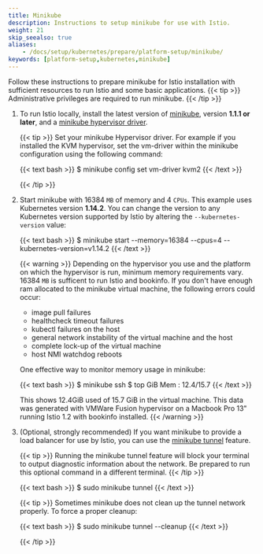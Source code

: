 ```yaml
---
title: Minikube
description: Instructions to setup minikube for use with Istio.
weight: 21
skip_seealso: true
aliases:
    - /docs/setup/kubernetes/prepare/platform-setup/minikube/
keywords: [platform-setup,kubernetes,minikube]
---
```


Follow these instructions to prepare minikube for Istio installation with sufficient
resources to run Istio and some basic applications.
{{< tip >}}
Administrative privileges are required to run minikube.
{{< /tip >}}

1. To run Istio locally, install the latest version of
   [minikube](https://kubernetes.io/docs/setup/minikube/), version **1.1.1 or
   later**, and a
   [minikube hypervisor driver](https://kubernetes.io/docs/tasks/tools/install-minikube/#install-a-hypervisor).

    {{< tip >}}
    Set your minikube Hypervisor driver.  For example if you installed the KVM hypervisor, set the vm-driver
    within the minikube configuration using the following command:

    {{< text bash >}}
    $ minikube config set vm-driver kvm2
    {{< /text >}}

    {{< /tip >}}

1. Start minikube with 16384 `MB` of memory and 4 `CPUs`.  This example uses Kubernetes version **1.14.2**.
   You can change the version to any Kubernetes version supported by Istio by altering the
   `--kubernetes-version` value:

    {{< text bash >}}
    $ minikube start --memory=16384 --cpus=4 --kubernetes-version=v1.14.2
    {{< /text >}}

    {{< warning >}}
    Depending on the hypervisor you use and the platform on which the hypervisor
    is run, minimum memory requirements vary.  16384 `MB` is sufficent to run
    Istio and bookinfo.  If you don't have enough ram allocated to the minikube
    virtual machine, the following errors could occur:

    - image pull failures
    - healthcheck timeout failures
    - kubectl failures on the host
    - general network instability of the virtual machine and the host
    - complete lock-up of the virtual machine
    - host NMI watchdog reboots

    One effective way to monitor memory usage in minikube:

    {{< text bash >}}
    $ minikube ssh
    $ top
    GiB Mem : 12.4/15.7
    {{< /text >}}

    This shows 12.4GiB used of 15.7 GiB in the virtual machine.  This data was generated with
    VMWare Fusion hypervisor on a Macbook Pro 13" running Istio 1.2 with bookinfo installed.
    {{< /warning >}}

1. (Optional, strongly recommended) If you want minikube to provide a load balancer for use
   by Istio, you can use the
   [minikube tunnel](https://github.com/kubernetes/minikube/blob/master/docs/tunnel.md) feature.

    {{< tip >}}
    Running the minikube tunnel feature will block your terminal to output
    diagnostic information about the network.  Be prepared to run this optional
    command in a different terminal.
    {{< /tip >}}

    {{< text bash >}}
    $ sudo minikube tunnel
    {{< /text >}}

    {{< tip >}}
    Sometimes minikube does not clean up the tunnel network properly.  To force a proper
    cleanup:
    
    {{< text bash >}}
    $ sudo minikube tunnel --cleanup
    {{< /text >}}

    {{< /tip >}}
